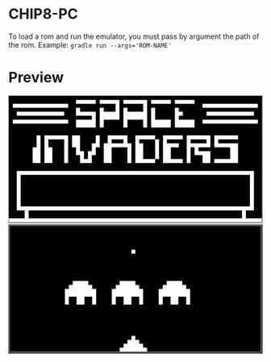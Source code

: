 # CHIP8-PC
To load a rom and run the emulator, you must pass by argument the path of the rom. Example: ```gradle run --args='ROM-NAME'```

# Preview
![](docs/screenshot1.png)
![](docs/screenshot2.png)

